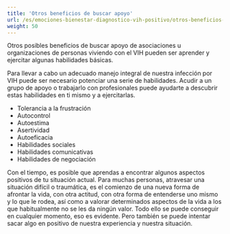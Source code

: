 ```yaml
---
title: 'Otros beneficios de buscar apoyo'
url: /es/emociones-bienestar-diagnostico-vih-positivo/otros-beneficios-buscar-apoyo/
weight: 50
---
```


Otros posibles beneficios de buscar apoyo de asociaciones u organizaciones de personas viviendo con el VIH pueden ser aprender y ejercitar algunas habilidades básicas.

Para llevar a cabo un adecuado manejo integral de nuestra infección por VIH puede ser necesario potenciar una serie de habilidades. Acudir a un grupo de apoyo o trabajarlo con profesionales puede ayudarte a descubrir estas habilidades en ti mismo y a ejercitarlas.

- Tolerancia a la frustración
- Autocontrol
- Autoestima
- Asertividad
- Autoeficacia
- Habilidades sociales
- Habilidades comunicativas
- Habilidades de negociación

Con el tiempo, es posible que aprendas a encontrar algunos aspectos positivos de tu situación actual. Para muchas personas, atravesar una situación difícil o traumática, es el comienzo de una nueva forma de afrontar la vida, con otra actitud, con otra forma de entenderse uno mismo y lo que le rodea, así como a valorar determinados aspectos de la vida a los que habitualmente no se les da ningún valor. Todo ello se puede conseguir en cualquier momento, eso es evidente. Pero también se puede intentar sacar algo en positivo de nuestra experiencia y nuestra situación.